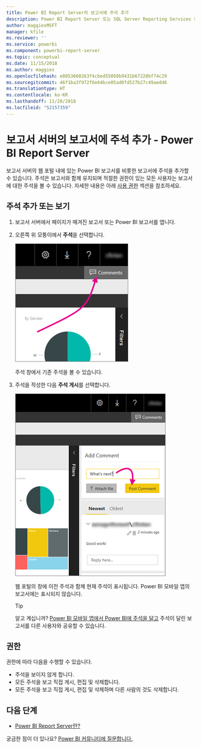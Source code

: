 ```yaml
---
title: Power BI Report Server의 보고서에 주석 추가
description: Power BI Report Server 또는 SQL Server Reporting Services 보고서 서버에서 페이지가 매겨진 보고서 또는 Power BI에 주석을 추가하는 방법을 알아봅니다.
author: maggiesMSFT
manager: kfile
ms.reviewer: ''
ms.service: powerbi
ms.component: powerbi-report-server
ms.topic: conceptual
ms.date: 11/15/2018
ms.author: maggies
ms.openlocfilehash: e0053660263f4cbed55050b9431b67228bf74c29
ms.sourcegitcommit: 46f1ba3f972f6e64bce05ad0fd527b27c49aedd6
ms.translationtype: HT
ms.contentlocale: ko-KR
ms.lasthandoff: 11/20/2018
ms.locfileid: "52157359"
---
```

# <a name="add-comments-to-a-report-in-a-report-server---power-bi-report-server"></a>보고서 서버의 보고서에 주석 추가 - Power BI Report Server
보고서 서버의 웹 포털 내에 있는 Power BI 보고서를 비롯한 보고서에 주석을 추가할 수 있습니다. 주석은 보고서와 함께 유지되며 적절한 권한이 있는 모든 사용자는 보고서에 대한 주석을 볼 수 있습니다. 자세한 내용은 아래 [사용 권한](#permissions) 섹션을 참조하세요.

## <a name="add-or-view-comments"></a>주석 추가 또는 보기
1. 보고서 서버에서 페이지가 매겨진 보고서 또는 Power BI 보고서를 엽니다.
2. 오른쪽 위 모퉁이에서 **주석**을 선택합니다.
   
    ![주석 선택](media/add-comments/report-server-web-portal-comments-button.png)
   
    주석 창에서 기존 주석을 볼 수 있습니다.
3. 주석을 작성한 다음 **주석 게시**를 선택합니다.
   
    ![주석 게시](media/add-comments/report-server-web-portal-comments-pane.png)
   
    웹 포털의 창에 이전 주석과 함께 현재 주석이 표시됩니다. Power BI 모바일 앱의 보고서에는 표시되지 않습니다.
   
   > [!TIP]
   > 알고 계십니까? [Power BI 모바일 앱에서 Power BI에 주석을 달고](../consumer/mobile/mobile-annotate-and-share-a-tile-from-the-mobile-apps.md) 주석이 달린 보고서를 다른 사용자와 공유할 수 있습니다.
   > 
   > 

## <a name="permissions"></a>권한
권한에 따라 다음을 수행할 수 있습니다.

* 주석을 보이지 않게 합니다.
* 모든 주석을 보고 직접 게시, 편집 및 삭제합니다.
* 모든 주석을 보고 직접 게시, 편집 및 삭제하며 다른 사람의 것도 삭제합니다.

## <a name="next-steps"></a>다음 단계
* [Power BI Report Server란?](get-started.md)  

궁금한 점이 더 있나요? [Power BI 커뮤니티에 질문합니다.](https://community.powerbi.com/)

